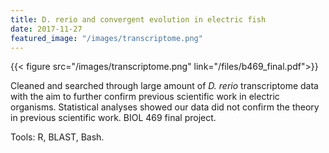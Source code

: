 ```yaml
---
title: D. rerio and convergent evolution in electric fish
date: 2017-11-27
featured_image: "/images/transcriptome.png"
---
```


{{< figure src="/images/transcriptome.png" link="/files/b469_final.pdf">}}

Cleaned and searched through large amount of *D. rerio* transcriptome data with the aim to further confirm previous scientific work in electric organisms. Statistical analyses showed our data did not confirm the theory in previous scientific work. BIOL 469 final project.

Tools: R, BLAST, Bash.

